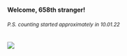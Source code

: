 #### Welcome, 658th stranger!

###### <sup>P.S. counting started approximately in 10.01.22</sup>

<img src="https://kraftwerk28.pp.ua/vcnt.png"></img>
